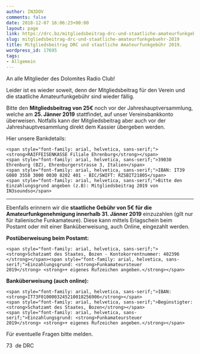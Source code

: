 ```yaml
---
author: IN3DOV
comments: false
date: 2018-12-07 16:06:23+00:00
layout: page
link: https://drc.bz/mitgliedsbeitrag-drc-und-staatliche-amateurfunkgebuehr-2019/
slug: mitgliedsbeitrag-drc-und-staatliche-amateurfunkgebuehr-2019
title: Mitgliedsbeitrag DRC und staatliche Amateurfunkgebühr 2019.
wordpress_id: 17695
tags:
- Allgemein
---
```


An alle Mitglieder des Dolomites Radio Club!




Leider ist es wieder soweit, denn der Mitgliedsbeitrag für den Verein und die staatliche Amateurfunkgebühr sind wieder fällig.




Bitte den **Mitgliedsbeitrag von 25€** noch vor der Jahreshauptversammlung, welche am **25. Jänner 2019** stattfindet, auf unser Vereinsbankkonto überweisen. Notfalls kann der Mitgliedsbeitrag aber auch vor der Jahreshauptvesammlung direkt dem Kassier übergeben werden.


Hier unsere Bankdetails:

    
    <span style="font-family: arial, helvetica, sans-serif;"><strong>RAIFFEISENKASSE Filiale Ehrenburg</strong></span>
    <span style="font-family: arial, helvetica, sans-serif;">39030 Ehrenburg (BZ), Ehrenburgerstrasse 3, Italien</span>
    <span style="font-family: arial, helvetica, sans-serif;">IBAN: IT39 G080 3558 3000 0030 8202 401 - BIC/SWIFT: RZSBIT21805</span>
    <span style="font-family: arial, helvetica, sans-serif;">Bitte den Einzahlungsgrund angeben (z.B): Mitgliedsbeitrag 2019 von IN3soundso</span>




********************




Ebenfalls erinnern wir die **staatliche Gebühr von 5€ für die Amateurfunkgenehmigung innerhalb 31. Jänner 2019** einzuzahlen (gilt nur für italienische Funkamateure). Diese kann mittels Erlagschein beim Postamt oder mit einer Banküberweisung, auch Online, eingezahlt werden.


**Postüberweisung beim Postamt:**

    
    <span style="font-family: arial, helvetica, sans-serif;"><strong>Schatzamt des Staates, Bozen - Kontokorrentnummer: 402396
    </strong></span><span style="font-family: arial, helvetica, sans-serif;">Einzahlungsgrund: <strong>Funkamateursteuer 2019</strong> <strong>+ eigenes Rufzeichen angeben.</strong></span>




**Banküberweisung (auch online):**

    
    <span style="font-family: arial, helvetica, sans-serif;">IBAN: <strong>IT73F0100003245210018256906</strong></span>
    <span style="font-family: arial, helvetica, sans-serif;">Begünstigter: <strong>Schatzamt des Staates, Bozen</strong></span>
    <span style="font-family: arial, helvetica, sans-serif;">Einzahlungsgrund: <strong>Funkamateursteuer 2019</strong> <strong>+ eigenes Rufzeichen angeben.</strong></span>


Für eventuelle Fragen bitte melden.

73  de DRC
